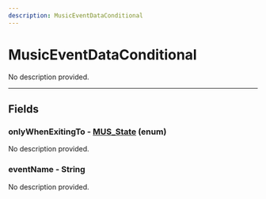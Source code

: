 ```yaml
---
description: MusicEventDataConditional
---
```


# MusicEventDataConditional

No description provided.

***

## Fields

### onlyWhenExitingTo - [MUS_State](../enum-types.md#MUS_State) (enum)

No description provided.

### eventName - String

No description provided.
